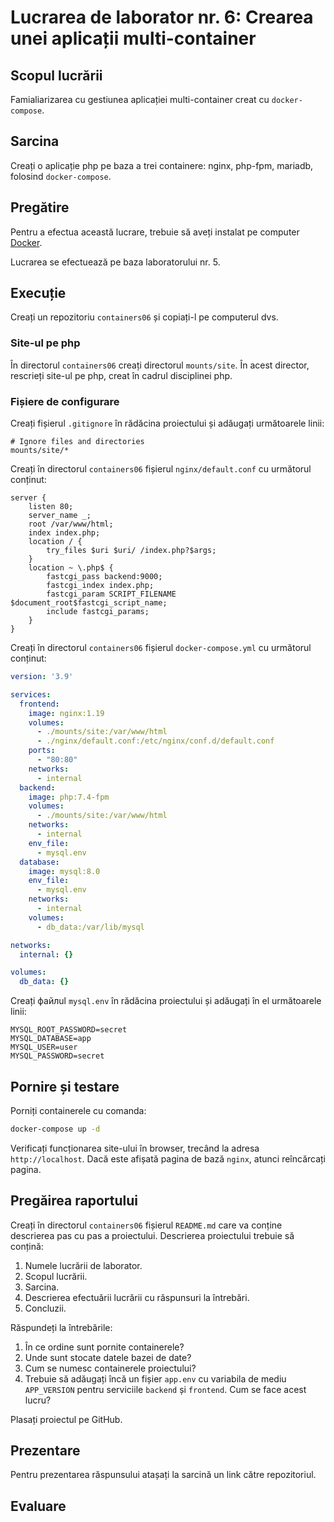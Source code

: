 # Lucrarea de laborator nr. 6: Crearea unei aplicații multi-container

## Scopul lucrării

Famialiarizarea cu gestiunea aplicației multi-container creat cu `docker-compose`.

## Sarcina

Creați o aplicație php pe baza a trei containere: nginx, php-fpm, mariadb, folosind `docker-compose`.

## Pregătire

Pentru a efectua această lucrare, trebuie să aveți instalat pe computer [Docker](https://www.docker.com/).

Lucrarea se efectuează pe baza laboratorului nr. 5.

## Execuție

Creați un repozitoriu `containers06` și copiați-l pe computerul dvs.

### Site-ul pe php

În directorul `containers06` creați directorul `mounts/site`. În acest director, rescrieți site-ul pe php, creat în cadrul disciplinei php.

### Fișiere de configurare

Creați fișierul `.gitignore` în rădăcina proiectului și adăugați următoarele linii:

```gitignore
# Ignore files and directories
mounts/site/*
```

Creați în directorul `containers06` fișierul `nginx/default.conf` cu următorul conținut:

```nginx
server {
    listen 80;
    server_name _;
    root /var/www/html;
    index index.php;
    location / {
        try_files $uri $uri/ /index.php?$args;
    }
    location ~ \.php$ {
        fastcgi_pass backend:9000;
        fastcgi_index index.php;
        fastcgi_param SCRIPT_FILENAME $document_root$fastcgi_script_name;
        include fastcgi_params;
    }
}
```

Creați în directorul `containers06` fișierul `docker-compose.yml` cu următorul conținut:

```yaml
version: '3.9'

services:
  frontend:
    image: nginx:1.19
    volumes:
      - ./mounts/site:/var/www/html
      - ./nginx/default.conf:/etc/nginx/conf.d/default.conf
    ports:
      - "80:80"
    networks:
      - internal
  backend:
    image: php:7.4-fpm
    volumes:
      - ./mounts/site:/var/www/html
    networks:
      - internal
    env_file:
      - mysql.env
  database:
    image: mysql:8.0
    env_file:
      - mysql.env
    networks:
      - internal
    volumes:
      - db_data:/var/lib/mysql

networks:
  internal: {}

volumes:
  db_data: {}
```

Creați файлul `mysql.env` în rădăcina proiectului și adăugați în el următoarele linii:

```env
MYSQL_ROOT_PASSWORD=secret
MYSQL_DATABASE=app
MYSQL_USER=user
MYSQL_PASSWORD=secret
```

## Pornire și testare

Porniți containerele cu comanda:

```bash
docker-compose up -d
```

Verificați funcționarea site-ului în browser, trecând la adresa `http://localhost`. Dacă este afișată pagina de bază `nginx`, atunci reîncărcați pagina.

## Pregăirea raportului

Creați în directorul `containers06` fișierul `README.md` care va conține descrierea pas cu pas a proiectului. Descrierea proiectului trebuie să conțină:

1. Numele lucrării de laborator.
2. Scopul lucrării.
3. Sarcina.
4. Descrierea efectuării lucrării cu răspunsuri la întrebări.
5. Concluzii.

Răspundeți la întrebările:

1. În ce ordine sunt pornite containerele?
2. Unde sunt stocate datele bazei de date?
3. Cum se numesc containerele proiectului?
4. Trebuie să adăugați încă un fișier `app.env` cu variabila de mediu `APP_VERSION` pentru serviciile `backend` și `frontend`. Cum se face acest lucru?

Plasați proiectul pe GitHub.

## Prezentare

Pentru prezentarea răspunsului atașați la sarcină un link către repozitoriul.

## Evaluare
